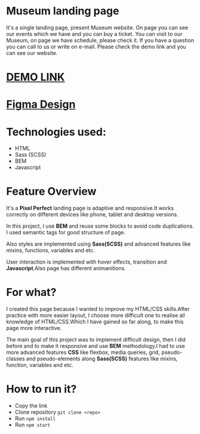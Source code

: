 # Museum landing page
It's a single landing page, present Museum website. On page you can see our events which we have and you can buy a ticket. You can visit to our Museum, on page we have schedule, please check it. If you have a question you can call to us or write on e-mail. Please check the demo link and you can see our website.

# [DEMO LINK](https://FallenMAD.github.io/Museum_Landing/)
# [Figma Design](https://www.figma.com/design/cRBCqE06cDrY3s4jX7h3iY/%D0%9D%D0%90%D0%9C%D0%A3-(Edit)?node-id=0-1&t=Q6QeFvUAokDVyoqI-0)

# Technologies used:
  - HTML
  - Sass (SCSS)
  - BEM
  - Javascript

# Feature Overview
  It's a **Pixel Perfect** landing page is adaptive and responsive.It works correctly on different devices like phone, tablet and desktop versions.

  In this project, I use **BEM** and reuse some blocks to avoid code duplications. I used semantic tags for good structure of page.

  Also styles are implemented using **Sass(SCSS)** and advanced features like mixins, functions, variables and etc.

  User interaction is implemented with hover effects, transition and **Javascript**.Also page has different animanitions.


# For what?
  I created this page because I wanted to improve my HTML/CSS skills.After practice with more easier layout, I choose more difficult one to realise all knowledge of HTML/CSS.Which I have gained so far along, to make this page more interactive.

  The main goal of this project was to implement difficult design, then I did before and to make it responsive and use **BEM** methodology.I had to use more advanced features **CSS** like flexbox, media queries, grid, pseudo-classes and pseudo-elements along **Sass(SCSS)** features like mixins, function, variables and etc.

# How to run it?
  - Copy the link
  - Clone repository ```git clone <repo>```
  - Run ```npm install```
  - Run ```npm start```
